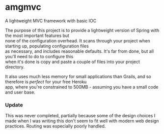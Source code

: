 # amgmvc
A lightweight MVC framework with basic IOC

The purpose of this project is to provide a lightweight version of Spring with the most important features but  
none of the configuration overhead. It scans through your project when starting up, populating configuration files  
as necessary, and includes reasonable defaults. It's far from done, but all you'll need to do to configure this  
when it's done is copy and paste a couple of files into your project directory.

It also uses much less memory for small applications than Grails, and so therefore is *perfect* for your free Heroku  
app, where you're constrained to 500MB - assuming you have a small code and user base.

### Update

This was never completed, partially because some of the design choices I made when I was writing this don't seem to
fit well with modern web design practices. Routing was especially poorly handled.
